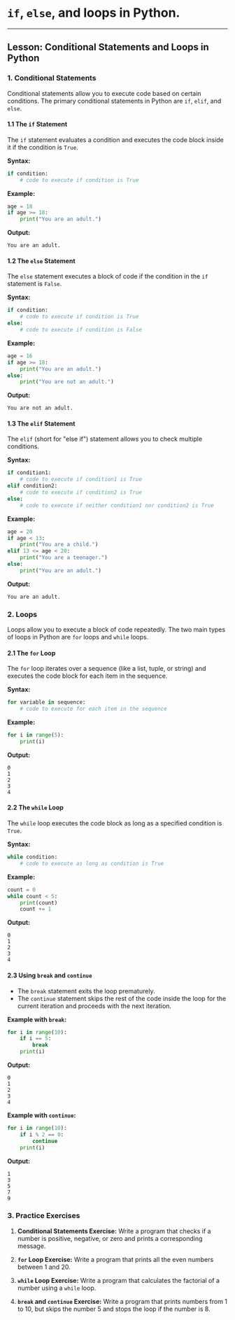 # `if`, `else`, and loops in Python. 

---

## **Lesson: Conditional Statements and Loops in Python**

### **1. Conditional Statements**

Conditional statements allow you to execute code based on certain conditions. The primary conditional statements in Python are `if`, `elif`, and `else`.

#### **1.1 The `if` Statement**

The `if` statement evaluates a condition and executes the code block inside it if the condition is `True`.

**Syntax:**
```python
if condition:
    # code to execute if condition is True
```

**Example:**
```python
age = 18
if age >= 18:
    print("You are an adult.")
```

**Output:**
```
You are an adult.
```

#### **1.2 The `else` Statement**

The `else` statement executes a block of code if the condition in the `if` statement is `False`.

**Syntax:**
```python
if condition:
    # code to execute if condition is True
else:
    # code to execute if condition is False
```

**Example:**
```python
age = 16
if age >= 18:
    print("You are an adult.")
else:
    print("You are not an adult.")
```

**Output:**
```
You are not an adult.
```

#### **1.3 The `elif` Statement**

The `elif` (short for "else if") statement allows you to check multiple conditions.

**Syntax:**
```python
if condition1:
    # code to execute if condition1 is True
elif condition2:
    # code to execute if condition2 is True
else:
    # code to execute if neither condition1 nor condition2 is True
```

**Example:**
```python
age = 20
if age < 13:
    print("You are a child.")
elif 13 <= age < 20:
    print("You are a teenager.")
else:
    print("You are an adult.")
```

**Output:**
```
You are an adult.
```

### **2. Loops**

Loops allow you to execute a block of code repeatedly. The two main types of loops in Python are `for` loops and `while` loops.

#### **2.1 The `for` Loop**

The `for` loop iterates over a sequence (like a list, tuple, or string) and executes the code block for each item in the sequence.

**Syntax:**
```python
for variable in sequence:
    # code to execute for each item in the sequence
```

**Example:**
```python
for i in range(5):
    print(i)
```

**Output:**
```
0
1
2
3
4
```

#### **2.2 The `while` Loop**

The `while` loop executes the code block as long as a specified condition is `True`.

**Syntax:**
```python
while condition:
    # code to execute as long as condition is True
```

**Example:**
```python
count = 0
while count < 5:
    print(count)
    count += 1
```

**Output:**
```
0
1
2
3
4
```

#### **2.3 Using `break` and `continue`**

- The `break` statement exits the loop prematurely.
- The `continue` statement skips the rest of the code inside the loop for the current iteration and proceeds with the next iteration.

**Example with `break`:**
```python
for i in range(10):
    if i == 5:
        break
    print(i)
```

**Output:**
```
0
1
2
3
4
```

**Example with `continue`:**
```python
for i in range(10):
    if i % 2 == 0:
        continue
    print(i)
```

**Output:**
```
1
3
5
7
9
```

### **3. Practice Exercises**

1. **Conditional Statements Exercise:**
   Write a program that checks if a number is positive, negative, or zero and prints a corresponding message.

2. **`for` Loop Exercise:**
   Write a program that prints all the even numbers between 1 and 20.

3. **`while` Loop Exercise:**
   Write a program that calculates the factorial of a number using a `while` loop.

4. **`break` and `continue` Exercise:**
   Write a program that prints numbers from 1 to 10, but skips the number 5 and stops the loop if the number is 8.
